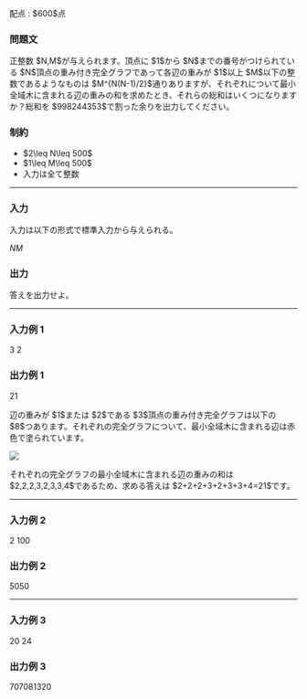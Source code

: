 
<div>

<span>

<span>

<p>
配点 : $600$点
</p>

<div>

<section>

### **問題文**

<p>
正整数 $N,M$が与えられます。頂点に $1$から $N$までの番号がつけられている $N$頂点の重み付き完全グラフであって各辺の重みが $1$以上 $M$以下の整数であるようなものは $M^{N(N-1)/2}$通りありますが、それぞれについて最小全域木に含まれる辺の重みの和を求めたとき、それらの総和はいくつになりますか？総和を $998244353$で割った余りを出力してください。
</p>

</section>

</div>

<div>

<section>

### **制約**

<ul>

<li>
$2\leq N\leq 500$
</li>

<li>
$1\leq M\leq 500$
</li>

<li>
入力は全て整数
</li>

</ul>

</section>

</div>

---

<div>

<div>

<section>

### **入力**

<p>
入力は以下の形式で標準入力から与えられる。
</p>

<div>

$N$$M$
</div>

</section>

</div>

<div>

<section>

### **出力**

<p>
答えを出力せよ。
</p>

</section>

</div>

</div>

---

<div>

<section>

### **入力例 1**

<div>

3 2

</div>

</section>

</div>

<div>

<section>

### **出力例 1**

<div>

21

</div>

<p>
辺の重みが $1$または $2$である $3$頂点の重み付き完全グラフは以下の $8$つあります。それぞれの完全グラフについて、最小全域木に含まれる辺は赤色で塗られています。
</p>

<p>

<img src="https://img.atcoder.jp/abc386/f22490c7e125872d186e7dbb13165ebc.png">

</img>

</p>

<p>
それぞれの完全グラフの最小全域木に含まれる辺の重みの和は $2,2,2,3,2,3,3,4$であるため、求める答えは $2+2+2+3+2+3+3+4=21$です。
</p>

</section>

</div>

---

<div>

<section>

### **入力例 2**

<div>

2 100

</div>

</section>

</div>

<div>

<section>

### **出力例 2**

<div>

5050

</div>

</section>

</div>

---

<div>

<section>

### **入力例 3**

<div>

20 24

</div>

</section>

</div>

<div>

<section>

### **出力例 3**

<div>

707081320

</div>

</section>

</div>

</span>

</span>

</div>
